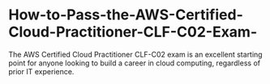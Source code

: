 # How-to-Pass-the-AWS-Certified-Cloud-Practitioner-CLF-C02-Exam-
The AWS Certified Cloud Practitioner CLF-C02 exam is an excellent starting point for anyone looking to build a career in cloud computing, regardless of prior IT experience. 

